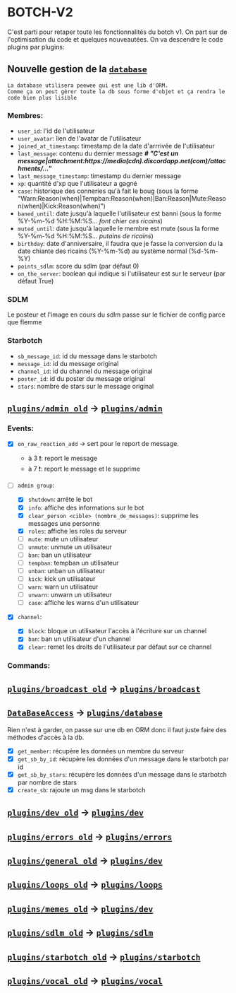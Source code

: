 # BOTCH-V2
C'est parti pour retaper toute les fonctionnalités du botch v1.
On part sur de l'optimisation du code et quelques nouveautées.
On va descendre le code plugins par plugins:

## Nouvelle gestion de la [`database`](plugins/database.py)
    La database utilisera peewee qui est une lib d'ORM.
    Comme ça on peut gérer toute la db sous forme d'objet et ça rendra le code bien plus lisible
### Membres:
- `user_id`: l'id de l'utilisateur
- `user_avatar`: lien de l'avatar de l'utilisateur
- `joined_at_timestamp`: timestamp de la date d'arrrivée de l'utilisateur
- `last_message`: contenu du dernier message  ***# "C'est un message|attachment:https://media(cdn).discordapp.net(com)/attachments/..."***
- `last_message_timestamp`: timestamp du dernier message
- `xp`: quantité d'xp que l'utilisateur a gagné
- `case`: historique des conneries qu'à fait le boug (sous la forme "Warn:Reason(when)|Tempban:Reason(when)|Ban:Reason|Mute:Reason(when)|Kick:Reason(when)")
- `baned_until`: date jusqu'à laquelle l'utilisateur est banni (sous la forme %Y-%m-%d %H:%M:%S... *font chier ces ricains*)
- `muted_until`: date jusqu'à laquelle le membre est mute (sous la forme %Y-%m-%d %H:%M:%S... *putains de ricains*)
- `birthday`: date d'anniversaire, il faudra que je fasse la conversion du la date chiante des ricains (%Y-%m-%d) au système normal (%d-%m-%Y)
- `points_sdlm`: score du sdlm (par défaut 0)
- `on_the_server`: boolean qui indique si l'utilisateur est sur le serveur (par défaut True)

### SDLM
Le posteur et l'image en cours du sdlm passe sur le fichier de config parce que flemme

### Starbotch
- `sb_message_id`: id du message dans le starbotch
- `message_id`: id du message original
- `channel_id`: id du channel du message original
- `poster_id`: id du poster du message original
- `stars`: nombre de stars sur le message original

## [`plugins/admin_old`](plugins/admin_old.py) -> [`plugins/admin`](plugins/admin.py)
### Events:
- [x] `on_raw_reaction_add` -> sert pour le report de message.
    - à 3 ❗️: report le message
    - à 7 ❗️: report le message et le supprime

- [ ] `admin group`:
  - [x] `shutdown`: arrête le bot
  - [x] `info`: affiche des informations sur le bot
  - [x] `clear_person <cible> (nombre_de_messages)`: supprime les messages une personne
  - [X] `roles`: affiche les roles du serveur
  - [ ] `mute`: mute un utilisateur
  - [ ] `unmute`: unmute un utilisateur
  - [ ] `ban`: ban un utilisateur
  - [ ] `tempban`: tempban un utilisateur
  - [ ] `unban`: unban un utilisateur
  - [ ] `kick`: kick un utilisateur
  - [ ] `warn`: warn un utilisateur
  - [ ] `unwarn`: unwarn un utilisateur
  - [ ] `case`: affiche les warns d'un utilisateur

- [x] `channel`:
  - [x] `block`: bloque un utilisateur l'accès à l'écriture sur un channel
  - [x] `ban`: ban un utilisateur d'un channel
  - [x] `clear`: remet les droits de l'utilisateur par défaut sur ce channel

### Commands:
## [`plugins/broadcast_old`](plugins/broadcast_old.py) -> [`plugins/broadcast`](plugins/broadcast.py)
## [`DataBaseAccess`](DataBaseAccess.py) -> [`plugins/database`](plugins/database.py)
Rien n'est à garder, on passe sur une db en ORM donc il faut juste faire des méthodes d'accès à la db.
- [x] `get_member`: récupère les données un membre du serveur
- [x] `get_sb_by_id`: récupère les données d'un message dans le starbotch par id
- [x] `get_sb_by_stars`: récupère les données d'un message dans le starbotch par nombre de stars
- [x] `create_sb`: rajoute un msg dans le starbotch
## [`plugins/dev_old`](plugins/dev_old.py) -> [`plugins/dev`](plugins/broadcast.py)
## [`plugins/errors_old`](plugins/errors_old.py) -> [`plugins/errors`](plugins/errors.py)
## [`plugins/general_old`](plugins/general_old.py) -> [`plugins/dev`](plugins/general.py)
## [`plugins/loops_old`](plugins/loops_old.py) -> [`plugins/loops`](plugins/loops.py)
## [`plugins/memes_old`](plugins/memes_old.py) -> [`plugins/dev`](plugins/memes.py)
## [`plugins/sdlm_old`](plugins/sdlm_old.py) -> [`plugins/sdlm`](plugins/sdlm_old.py)
## [`plugins/starbotch_old`](plugins/starbotch_old.py) -> [`plugins/starbotch`](plugins/starbotch.py)
## [`plugins/vocal_old`](plugins/vocal_old.py) -> [`plugins/vocal`](plugins/vocal.py)
